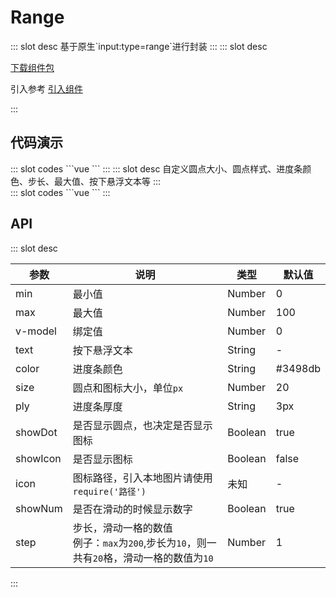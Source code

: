 # Range

<ContainerBox title="介绍">
::: slot desc
基于原生`input:type=range`进行封装
:::
</ContainerBox>

<ContainerBox title="下载并引入">
::: slot desc

[下载组件包](https://gitee.com/lengyibai/component-package/raw/master/LibRange.zip)

引入参考 [引入组件](/Components/Base/start.html#引入组件)

:::
</ContainerBox>

## 代码演示

<ContainerBox title="基础用法">
<div class="demoBox">
<Statics-Range-demo-index-a />
</div>

<ShowCode>
::: slot codes
```vue
<template>
  <div class="demo">
    <LibRange v-model="value" />
  </div>
</template>
<script>
export default {
  data() {
    return { value: 0 };
  },
};
</script>
<style scoped>
.demo {
  width: 100%;
}
</style>
```
:::
</ShowCode>
</ContainerBox>

<ContainerBox title="自定义样式">
::: slot desc
自定义圆点大小、圆点样式、进度条颜色、步长、最大值、按下悬浮文本等
:::

<div class="demoBox">
<Statics-Range-demo-index-b />
</div>

<ShowCode>
::: slot codes
```vue
<template>
  <div class="demo">
    <LibRange
      :icon="require('./img/icon.svg')"
      :max="1000"
      :showIcon="true"
      :size="50"
      :step="10"
      :text="'进度：'+value"
      color="#c0392b"
      ply="10px"
      v-model="value"
    />
  </div>
</template>
<script>
export default {
  data() {
    return { value: 0 };
  },
};
</script>
```
:::
</ShowCode>
</ContainerBox>

## API

<ContainerBox title="Props">
::: slot desc

| 参数     | 说明                                                         | 类型    | 默认值  |
| -------- | ------------------------------------------------------------ | ------- | ------- |
| min      | 最小值                                                       | Number  | 0       |
| max      | 最大值                                                       | Number  | 100     |
| v-model  | 绑定值                                                       | Number  | 0       |
| text     | 按下悬浮文本                                                 | String  | -       |
| color    | 进度条颜色                                                   | String  | #3498db |
| size     | 圆点和图标大小，单位`px`                                     | Number  | 20      |
| ply      | 进度条厚度                                                   | String  | 3px     |
| showDot  | 是否显示圆点，也决定是否显示图标                             | Boolean | true    |
| showIcon | 是否显示图标                                                 | Boolean | false   |
| icon     | 图标路径，引入本地图片请使用`require('路径')`                      | 未知    | -       |
| showNum  | 是否在滑动的时候显示数字                                     | Boolean | true    |
| step     | 步长，滑动一格的数值<br />例子：`max`为`200`,步长为`10`，则一共有`20`格，滑动一格的数值为`10` | Number  | 1       |

:::
</ContainerBox>